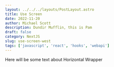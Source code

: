 ```yaml
---
layout: ../../../layouts/PostLayout.astro
title: Use Screen
date: 2022-11-20
author: Michael Scott
description: Dundir Mufflin, this is Pam
draft: false
category: NextJS
slug: use-screen-west
tags: ['javascript', 'react', 'hooks', 'webapi']
---
```


Here will be some text about Horizontal Wrapper